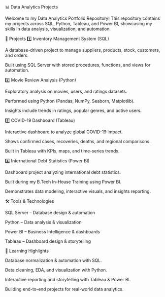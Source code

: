 📊 Data Analytics Projects

Welcome to my Data Analytics Portfolio Repository!
This repository contains my projects across SQL, Python, Tableau, and Power BI, showcasing my skills in data analysis, visualization, and automation.

📂 Projects
1️⃣ Inventory Management System (SQL)

A database-driven project to manage suppliers, products, stock, customers, and orders.

Built using SQL Server with stored procedures, functions, and views for automation.

2️⃣ Movie Review Analysis (Python)

Exploratory analysis on movies, users, and ratings datasets.

Performed using Python (Pandas, NumPy, Seaborn, Matplotlib).

Insights include trends in ratings, popular genres, and active users.

3️⃣ COVID-19 Dashboard (Tableau)

Interactive dashboard to analyze global COVID-19 impact.

Shows confirmed cases, recoveries, deaths, and regional comparisons.

Built in Tableau with KPIs, maps, and time-series trends.

4️⃣ International Debt Statistics (Power BI)

Dashboard project analyzing international debt statistics.

Built during my B.Tech In-House Training using Power BI.

Demonstrates data modeling, interactive visuals, and insights reporting.

🛠️ Tools & Technologies

SQL Server – Database design & automation

Python – Data analysis & visualization

Power BI – Business Intelligence & dashboards

Tableau – Dashboard design & storytelling

🎯 Learning Highlights

Database normalization & automation with SQL.

Data cleaning, EDA, and visualization with Python.

Interactive reporting and storytelling with Tableau & Power BI.

Building end-to-end projects for real-world data analytics.
